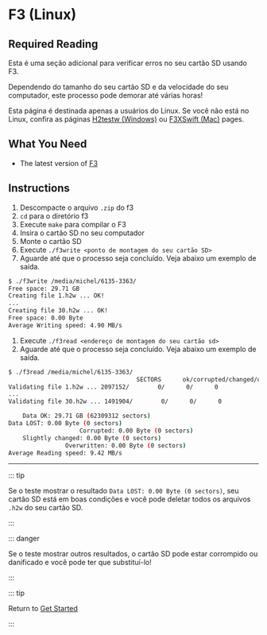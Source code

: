 # F3 (Linux)

## Required Reading

Esta é uma seção adicional para verificar erros no seu cartão SD usando F3.

Dependendo do tamanho do seu cartão SD e da velocidade do seu computador, este processo pode demorar até várias horas!

Esta página é destinada apenas a usuários do Linux. Se você não está no Linux, confira as páginas [H2testw (Windows)](h2testw-\(windows\)) ou [F3XSwift (Mac)](f3xswift-\(mac\)) pages.

## What You Need

- The latest version of [F3](https://github.com/AltraMayor/f3/releases/tag/v8.0)

## Instructions

1. Descompacte o arquivo `.zip` do f3
2. `cd` para o diretório f3
3. Execute `make` para compilar o F3
4. Insira o cartão SD no seu computador
5. Monte o cartão SD
6. Execute `./f3write <ponto de montagem do seu cartão SD>`
7. Aguarde até que o processo seja concluído. Veja abaixo um exemplo de saída.

```bash
$ ./f3write /media/michel/6135-3363/
Free space: 29.71 GB
Creating file 1.h2w ... OK!
...
Creating file 30.h2w ... OK!
Free space: 0.00 Byte
Average Writing speed: 4.90 MB/s
```

1. Execute `./f3read <endereço de montagem do seu cartão sd>`
2. Aguarde até que o processo seja concluído. Veja abaixo um exemplo de saída.

```bash
$ ./f3read /media/michel/6135-3363/
									SECTORS      ok/corrupted/changed/overwritten
Validating file 1.h2w ... 2097152/        0/      0/      0
...
Validating file 30.h2w ... 1491904/        0/      0/      0

	Data OK: 29.71 GB (62309312 sectors)
Data LOST: 0.00 Byte (0 sectors)
					Corrupted: 0.00 Byte (0 sectors)
	Slightly changed: 0.00 Byte (0 sectors)
				Overwritten: 0.00 Byte (0 sectors)
Average Reading speed: 9.42 MB/s
```

___

::: tip

Se o teste mostrar o resultado `Data LOST: 0.00 Byte (0 sectors)`, seu cartão SD está em boas condições e você pode deletar todos os arquivos `.h2w` do seu cartão SD.

:::

::: danger

Se o teste mostrar outros resultados, o cartão SD pode estar corrompido ou danificado e você pode ter que substituí-lo!

:::

::: tip

Return to [Get Started](get-started)

:::
